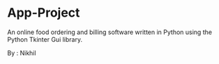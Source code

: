 # App-Project

An online food ordering and billing software written in Python using the Python Tkinter Gui library.

By : Nikhil
